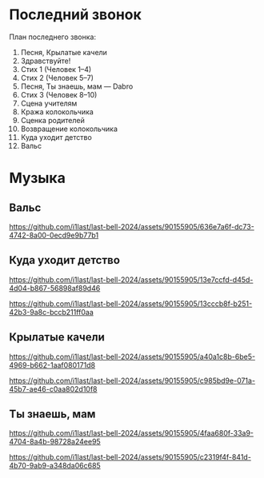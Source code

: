 # Последний звонок
План последнего звонка:
1. Песня, Крылатые качели
2. Здравствуйте!
3. Стих 1 (Человек 1–4)
4. Стих 2 (Человек 5–7)
5. Песня, Ты знаешь, мам — Dabro
6. Стих 3 (Человек 8–10)
7. Сцена учителям
8. Кража колокольчика
9. Сценка родителей
10. Возвращение колокольчика
11. Куда уходит детство 
12. Вальс


# Музыка
## Вальс
https://github.com/i1last/last-bell-2024/assets/90155905/636e7a6f-dc73-4742-8a00-0ecd9e9b77b1

## Куда уходит детство
https://github.com/i1last/last-bell-2024/assets/90155905/13e7ccfd-d45d-4d04-b867-56898af89d46

https://github.com/i1last/last-bell-2024/assets/90155905/13cccb8f-b251-42b3-9a8c-bccb211ff0aa

## Крылатые качели
https://github.com/i1last/last-bell-2024/assets/90155905/a40a1c8b-6be5-4969-b662-1aaf080171d8

https://github.com/i1last/last-bell-2024/assets/90155905/c985bd9e-071a-45b7-ae46-c0aa802d10f8

## Ты знаешь, мам
https://github.com/i1last/last-bell-2024/assets/90155905/4faa680f-33a9-4704-8a4b-98728a24ee95

https://github.com/i1last/last-bell-2024/assets/90155905/c2319f4f-841d-4b70-9ab9-a348da06c685
